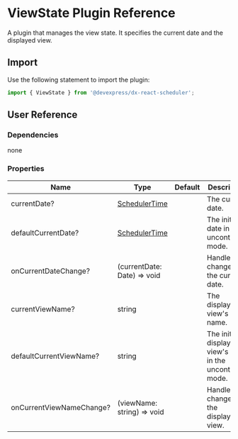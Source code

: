 # ViewState Plugin Reference

A plugin that manages the view state. It specifies the current date and the displayed view.

## Import

Use the following statement to import the plugin:

```js
import { ViewState } from '@devexpress/dx-react-scheduler';
```

## User Reference

### Dependencies

none

### Properties

Name | Type | Default | Description
-----|------|---------|------------
currentDate? | [SchedulerTime](scheduler.md#schedulertime) | | The current date.
defaultCurrentDate? | [SchedulerTime](scheduler.md#schedulertime) | | The initial date in the uncontrolled mode.
onCurrentDateChange? | (currentDate: Date) => void | | Handles changes to the current date.
currentViewName? | string | | The displayed view's name.
defaultCurrentViewName? | string | | The initially displayed view's name in the uncontrolled mode.
onCurrentViewNameChange? | (viewName: string) => void | | Handles changes to the displayed view.
